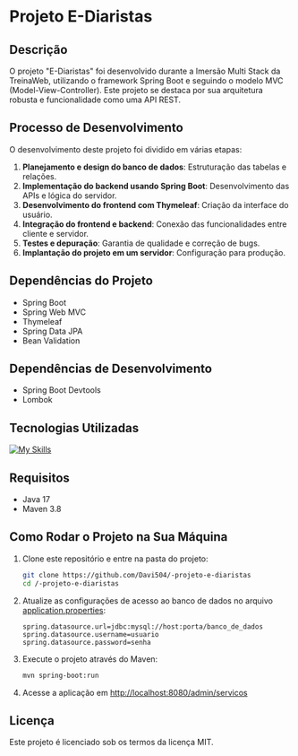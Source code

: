 # Projeto E-Diaristas

## Descrição
O projeto "E-Diaristas" foi desenvolvido durante a Imersão Multi Stack da TreinaWeb, utilizando o framework Spring Boot e seguindo o modelo MVC (Model-View-Controller). Este projeto se destaca por sua arquitetura robusta e funcionalidade como uma API REST.

## Processo de Desenvolvimento
O desenvolvimento deste projeto foi dividido em várias etapas:
1. **Planejamento e design do banco de dados**: Estruturação das tabelas e relações.
2. **Implementação do backend usando Spring Boot**: Desenvolvimento das APIs e lógica do servidor.
3. **Desenvolvimento do frontend com Thymeleaf**: Criação da interface do usuário.
4. **Integração do frontend e backend**: Conexão das funcionalidades entre cliente e servidor.
5. **Testes e depuração**: Garantia de qualidade e correção de bugs.
6. **Implantação do projeto em um servidor**: Configuração para produção.

## Dependências do Projeto
- Spring Boot
- Spring Web MVC
- Thymeleaf
- Spring Data JPA
- Bean Validation

## Dependências de Desenvolvimento
- Spring Boot Devtools
- Lombok

## Tecnologias Utilizadas
[![My Skills](https://skillicons.dev/icons?i=html,css,bootstrap,java,spring)](https://skillicons.dev)

## Requisitos
- Java 17
- Maven 3.8

## Como Rodar o Projeto na Sua Máquina
1. Clone este repositório e entre na pasta do projeto:
    ```sh
    git clone https://github.com/Davi504/-projeto-e-diaristas
    cd /-projeto-e-diaristas
    ```

2. Atualize as configurações de acesso ao banco de dados no arquivo [application.properties](src/main/resources/application.properties):
    ```properties
    spring.datasource.url=jdbc:mysql://host:porta/banco_de_dados
    spring.datasource.username=usuario
    spring.datasource.password=senha
    ```

3. Execute o projeto através do Maven:
    ```sh
    mvn spring-boot:run
    ```

4. Acesse a aplicação em [http://localhost:8080/admin/servicos](http://localhost:8080/admin/servicos)

## Licença
Este projeto é licenciado sob os termos da licença MIT.

